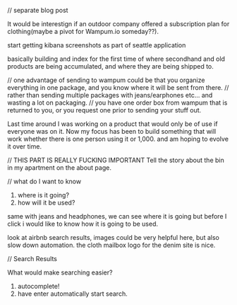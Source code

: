 // separate blog post

It would be interestign if an outdoor company offered a subscription plan for clothing(maybe a pivot for Wampum.io someday??).

start getting kibana screenshots as part of seattle application

basically building and index for the first time of where secondhand and old products are being accumulated, and where they are being shipped to.

// one advantage of sending to wampum could be that you organize everything in one package, and you know where it will be sent from there.
// rather than sending multiple packages with jeans/earphones etc... and wasting a lot on packaging.
// you have one order box from wampum that is returned to you, or you request one prior to sending your stuff out.

Last time around I was working on a product that would only be of use if everyone was on it.
Now my focus has been to build something that will work whether there is one person using it or 1,000. and am hoping to evolve it over time.


// THIS PART IS REALLY FUCKING IMPORTANT
Tell the story about the bin in my apartment on the about page.

// what do I want to know

1. where is it going?
2. how will it be used?

same with jeans and headphones, we can see where it is going but before I click i would like to know how it is going to be used.

look at airbnb search results, images could be very helpful here, but also slow down automation.
the cloth mailbox logo for the denim site is nice.


// Search Results

What would make searching easier?

1. autocomplete!
2. have enter automatically start search.